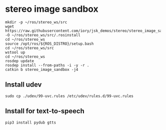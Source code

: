 # stereo image sandbox

```
mkdir -p ~/ros/stereo_ws/src
wget https://raw.githubusercontent.com/iory/jsk_demos/stereo/stereo_image_sandbox/rosinstall -O ~/ros/stereo_ws/src/.rosinstall
cd ~/ros/stereo_ws
source /opt/ros/${ROS_DISTRO}/setup.bash
cd ~/ros/stereo_ws/src
wstool up
cd ~/ros/stereo_ws
rosdep update
rosdep install --from-paths -i -y -r .
catkin b stereo_image_sandbox -j4
```

## Install udev

```
sudo cp ./udev/99-uvc.rules /etc/udev/rules.d/99-uvc.rules
```

## Install for text-to-speech

```
pip3 install pydub gtts
```

